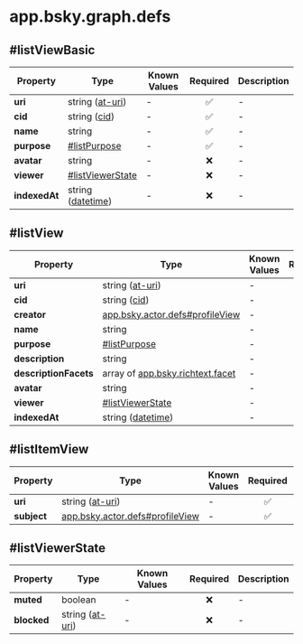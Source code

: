 # app.bsky.graph.defs

## #listViewBasic

| Property | Type | Known Values | Required | Description |
| --- | --- | --- | :---: | --- |
| **uri** | string ([at-uri](https://atproto.com/specs/at-uri-scheme)) | - | ✅ | - |
| **cid** | string ([cid](https://atproto.com/specs/repository#cid-formats)) | - | ✅ | - |
| **name** | string | - | ✅ | - |
| **purpose** | [#listPurpose](#listpurpose) | - | ✅ | - |
| **avatar** | string | - | ❌ | - |
| **viewer** | [#listViewerState](#listviewerstate) | - | ❌ | - |
| **indexedAt** | string ([datetime](https://atproto.com/specs/lexicon#datetime)) | - | ❌ | - |

## #listView

| Property | Type | Known Values | Required | Description |
| --- | --- | --- | :---: | --- |
| **uri** | string ([at-uri](https://atproto.com/specs/at-uri-scheme)) | - | ✅ | - |
| **cid** | string ([cid](https://atproto.com/specs/repository#cid-formats)) | - | ✅ | - |
| **creator** | [app.bsky.actor.defs#profileView](../../../../app/bsky/actor/defs.md#profileView) | - | ✅ | - |
| **name** | string | - | ✅ | - |
| **purpose** | [#listPurpose](#listpurpose) | - | ✅ | - |
| **description** | string | - | ❌ | - |
| **descriptionFacets** | array of [app.bsky.richtext.facet](../../../../app/bsky/richtext/facet.md#app.bsky.richtext.facet) | - | ❌ | - |
| **avatar** | string | - | ❌ | - |
| **viewer** | [#listViewerState](#listviewerstate) | - | ❌ | - |
| **indexedAt** | string ([datetime](https://atproto.com/specs/lexicon#datetime)) | - | ✅ | - |

## #listItemView

| Property | Type | Known Values | Required | Description |
| --- | --- | --- | :---: | --- |
| **uri** | string ([at-uri](https://atproto.com/specs/at-uri-scheme)) | - | ✅ | - |
| **subject** | [app.bsky.actor.defs#profileView](../../../../app/bsky/actor/defs.md#profileView) | - | ✅ | - |

## #listViewerState

| Property | Type | Known Values | Required | Description |
| --- | --- | --- | :---: | --- |
| **muted** | boolean | - | ❌ | - |
| **blocked** | string ([at-uri](https://atproto.com/specs/at-uri-scheme)) | - | ❌ | - |
